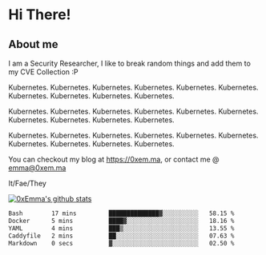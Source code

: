 # Hi There!

## About me
I am a Security Researcher, I like to break random things and add them to my CVE Collection :P 

Kubernetes. Kubernetes. Kubernetes. Kubernetes. Kubernetes. Kubernetes. Kubernetes. Kubernetes. Kubernetes. Kubernetes.

Kubernetes. Kubernetes. Kubernetes. Kubernetes. Kubernetes. Kubernetes. Kubernetes. Kubernetes. Kubernetes. Kubernetes.

Kubernetes. Kubernetes. Kubernetes. Kubernetes. Kubernetes. Kubernetes. Kubernetes. Kubernetes. Kubernetes. Kubernetes.

You can checkout my blog at https://0xem.ma, or contact me @ [emma@0xem.ma](mailto:emma@0xem.ma)

It/Fae/They

[![0xEmma's github stats](https://github-readme-stats.vercel.app/api?username=0xEmma&count_private=true&show_icons=true&theme=gruvbox)](https://github.com/0xEmma)
<!--START_SECTION:waka-->

```txt
Bash        17 mins         ██████████████▓░░░░░░░░░░   58.15 %
Docker      5 mins          ████▓░░░░░░░░░░░░░░░░░░░░   18.16 %
YAML        4 mins          ███▒░░░░░░░░░░░░░░░░░░░░░   13.55 %
Caddyfile   2 mins          ██░░░░░░░░░░░░░░░░░░░░░░░   07.63 %
Markdown    0 secs          ▓░░░░░░░░░░░░░░░░░░░░░░░░   02.50 %
```

<!--END_SECTION:waka-->
